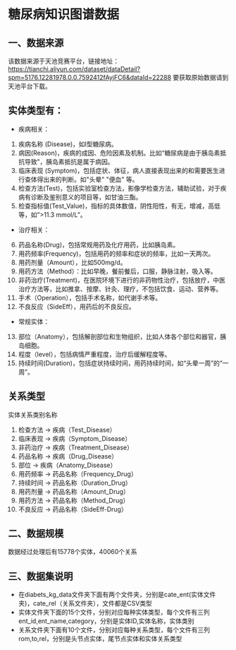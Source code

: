 # 糖尿病知识图谱数据
## 一、数据来源
该数据来源于天池竞赛平台，链接地址：https://tianchi.aliyun.com/dataset/dataDetail?spm=5176.12281978.0.0.7592412fAyjFC6&dataId=22288 
要获取原始数据请到天池平台下载。

## 实体类型有：
* 疾病相关：

1. 疾病名称 (Disease)，如I型糖尿病。
2. 病因(Reason)，疾病的成因、危险因素及机制。比如“糖尿病是由于胰岛素抵抗导致”，胰岛素抵抗是属于病因。
3. 临床表现 (Symptom)，包括症状、体征，病人直接表现出来的和需要医生进行查体得出来的判断。如"头晕" "便血" 等。
4. 检查方法(Test)，包括实验室检查方法，影像学检查方法，辅助试验，对于疾病有诊断及鉴别意义的项目等，如甘油三酯。
5. 检查指标值(Test_Value)，指标的具体数值，阴性阳性，有无，增减，高低等，如”>11.3 mmol/L”。

* 治疗相关：

6. 药品名称(Drug)，包括常规用药及化疗用药，比如胰岛素。
7. 用药频率(Frequency)，包括用药的频率和症状的频率，比如一天两次。
8. 用药剂量（Amount），比如500mg/d。
9. 用药方法（Method）：比如早晚，餐前餐后，口服，静脉注射，吸入等。
10. 非药治疗(Treatment)，在医院环境下进行的非药物性治疗，包括放疗，中医治疗方法等，比如推拿、按摩、针灸、理疗，不包括饮食、运动、营养等。
11. 手术（Operation），包括手术名称，如代谢手术等。
12. 不良反应（SideEff），用药后的不良反应。
* 常规实体：

13. 部位（Anatomy），包括解剖部位和生物组织，比如人体各个部位和器官，胰岛细胞。
14. 程度（level），包括病情严重程度，治疗后缓解程度等。
15. 持续时间(Duration)，包括症状持续时间，用药持续时间，如“头晕一周”的“一周”。

## 关系类型
实体关系类别名称
1. 检查方法 -> 疾病（Test_Disease）
2. 临床表现 -> 疾病（Symptom_Disease）
3. 非药治疗 -> 疾病（Treatment_Disease）
4. 药品名称 -> 疾病（Drug_Disease）
5. 部位 -> 疾病（Anatomy_Disease）
6. 用药频率 -> 药品名称（Frequency_Drug）
7. 持续时间 -> 药品名称（Duration_Drug）
8. 用药剂量 -> 药品名称（Amount_Drug）
9. 用药方法 -> 药品名称（Method_Drug）
10. 不良反应 -> 药品名称（SideEff-Drug）

## 二、数据规模
数据经过处理后有15778个实体，40060个关系

## 三、数据集说明
* 在diabets_kg_data文件夹下面有两个文件夹，分别是cate_ent(实体文件夹)，cate_rel（关系文件夹），文件都是CSV类型
* 实体文件夹下面的15个文件，分别对应每种实体类型，每个文件有三列ent_id,ent_name,category，分别是实体ID,实体名称，实体类别
* 关系文件夹下面有10个文件，分别对应每种关系类型，每个文件有三列rom,to,rel，分别是头节点实体，尾节点实体和实体关系类型